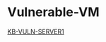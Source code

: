 # Vulnerable-VM
<a href="https://drive.google.com/drive/u/0/folders/1o8eP-vh7tHa82R1RDc-baKDx9pxvFqOx"> KB-VULN-SERVER1 </a>
